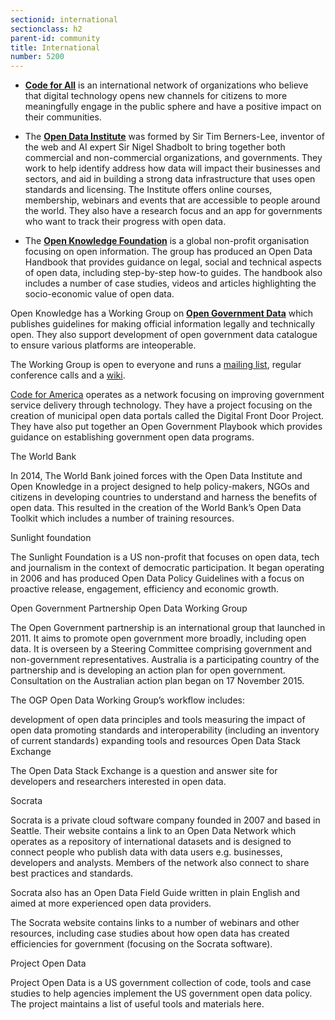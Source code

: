 ```yaml
---
sectionid: international
sectionclass: h2
parent-id: community
title: International
number: 5200
---
```


- **[Code for All](https://codeforall.org/)** is an international network of organizations who believe that digital technology opens new channels for citizens to more meaningfully engage in the public sphere and have a positive impact on their communities.

- The **[Open Data Institute](http://theodi.org)** was formed by Sir Tim Berners-Lee, inventor of the web and AI expert Sir Nigel Shadbolt to bring together both commercial and non-commercial organizations, and governments. They work to help identify address how data will impact their businesses and sectors, and aid in building a strong data infrastructure that uses open standards and licensing. The Institute offers online courses, membership, webinars and events that are accessible to people around the world. They also have a research focus and an app for governments who want to track their progress with open data.

- The **[Open Knowledge Foundation](https://okfn.org/)** is a global non-profit organisation focusing on open information. The group has produced an Open Data Handbook that provides guidance on legal, social and technical aspects of open data, including step-by-step how-to guides. The handbook also includes a number of case studies, videos and articles highlighting the socio-economic value of open data.

Open Knowledge has a Working Group on **[Open Government Data](http://opengovernmentdata.org)** which publishes guidelines for making official information legally and technically open. They also support development of open government data catalogue to ensure various platforms are inteoperable.

The Working Group is open to everyone and runs a [mailing list](https://lists.okfn.org/mailman/listinfo/open-government), regular conference calls and a [wiki](http://wiki.okfn.org/Wg/government).

[Code for America]() operates as a network focusing on improving government service delivery through technology. They have a project focusing on the creation of municipal open data portals called the Digital Front Door Project. They have also put together an Open Government Playbook which provides guidance on establishing government open data programs.

The World Bank

In 2014, The World Bank joined forces with the Open Data Institute and Open Knowledge in a project designed to help policy-makers, NGOs and citizens in developing countries to understand and harness the benefits of open data. This resulted in the creation of the World Bank’s Open Data Toolkit which includes a number of training resources.

Sunlight foundation

The Sunlight Foundation is a US non-profit that focuses on open data, tech and journalism in the context of democratic participation. It began operating in 2006 and has produced Open Data Policy Guidelines with a focus on proactive release, engagement, efficiency and economic growth.

Open Government Partnership Open Data Working Group

The Open Government partnership is an international group that launched in 2011. It aims to promote open government more broadly, including open data. It is overseen by a Steering Committee comprising government and non-government representatives. Australia is a participating country of the partnership and is developing an action plan for open government. Consultation on the Australian action plan began on 17 November 2015.

The OGP Open Data Working Group’s workflow includes:

development of open data principles and tools
measuring the impact of open data
promoting standards and interoperability (including an inventory of current standards )
expanding tools and resources
Open Data Stack Exchange

The Open Data Stack Exchange is a question and answer site for developers and researchers interested in open data.

Socrata

Socrata is a private cloud software company founded in 2007 and based in Seattle. Their website contains a link to an Open Data Network which operates as a repository of international datasets and is designed to connect people who publish data with data users e.g. businesses, developers and analysts. Members of the network also connect to share best practices and standards.

Socrata also has an Open Data Field Guide written in plain English and aimed at more experienced open data providers.

The Socrata website contains links to a number of webinars and other resources, including case studies about how open data has created efficiencies for government (focusing on the Socrata software).

Project Open Data

Project Open Data is a US government collection of code, tools and case studies to help agencies implement the US government open data policy. The project maintains a list of useful tools and materials here.